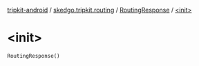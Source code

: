 [tripkit-android](../../index.md) / [skedgo.tripkit.routing](../index.md) / [RoutingResponse](index.md) / [&lt;init&gt;](./-init-.md)

# &lt;init&gt;

`RoutingResponse()`